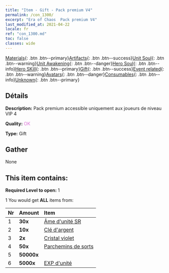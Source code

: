 ```yaml
---
title: "Item - Gift - Pack premium V4"
permalink: /con_1300/
excerpt: "Era of Chaos  Pack premium V4"
last_modified_at: 2021-04-22
locale: fr
ref: "con_1300.md"
toc: false
classes: wide
---
```

 [Materials](/ItemsFR/){: .btn .btn--primary}[Artifacts](/ItemsFR/Artifacts/){: .btn .btn--success}[Unit Soul](/ItemsFR/UnitSoul/){: .btn .btn--warning}[Unit Awakening](/ItemsFR/UnitAwakening/){: .btn .btn--danger}[Hero Soul](/ItemsFR/HeroSoul/){: .btn .btn--info}[Hero SKill](/ItemsFR/HeroSkill/){: .btn .btn--primary}[Gift](/ItemsFR/Gift/){: .btn .btn--success}[Event related](/ItemsFR/Events/){: .btn .btn--warning}[Avatars](/ItemsFR/Avatars/){: .btn .btn--danger}[Consumables](/ItemsFR/Consumables/){: .btn .btn--info}[Unknown](/ItemsFR/Unknown/){: .btn .btn--primary}

## Détails
 **Description:** Pack premium accessible uniquement aux joueurs de niveau VIP 4

 **Quality:** <span style="color: #DA70D6">OK</span>

 **Type:** Gift

## Gather

  None

## This item contains:

 **Required Level to open:** 1

 1 You would get **ALL** items  from:

  | Nr | Amount |     Item    |
  |:---|:-------|:------------|
  | 1 |  **30x** | [Âme d'unité SR](/ItemsFR/con_534/) |  | 
  | 2 |  **10x** | [Clé d'argent](/ItemsFR/con_693/) |  | 
  | 3 |  **2x** | [Cristal violet](/ItemsFR/con_720/) |  | 
  | 4 |  **50x** | [Parchemins de sorts](/ItemsFR/con_694/) |  | 
  | 5 |  **50000x** | <i class="fas fa-coins"/> |  | 
  | 6 |  **5000x** | [EXP d'unité](/ItemsFR/con_902/) |  | 
